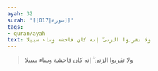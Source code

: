 ```yaml
---
ayah: 32
surah: '[[017|سورة]]'
tags:
- quran/ayah
text: ولا تقربوا الزنى ۖ إنه كان فاحشة وساء سبيلا
---
```

> ولا تقربوا الزنى ۖ إنه كان فاحشة وساء سبيلا
